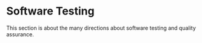 # Software Testing
This section is about the many directions about software testing and quality assurance.

